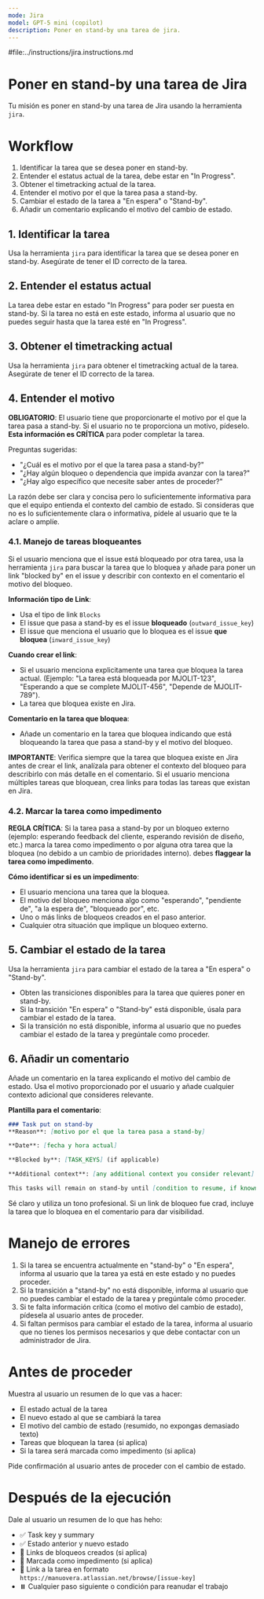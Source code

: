 ```yaml
---
mode: Jira
model: GPT-5 mini (copilot)
description: Poner en stand-by una tarea de jira.
---
```


#file:../instructions/jira.instructions.md

# Poner en stand-by una tarea de Jira

Tu misión es poner en stand-by una tarea de Jira usando la herramienta `jira`.

# Workflow

1. Identificar la tarea que se desea poner en stand-by.
2. Entender el estatus actual de la tarea, debe estar en "In Progress".
3. Obtener el timetracking actual de la tarea.
4. Entender el motivo por el que la tarea pasa a stand-by.
5. Cambiar el estado de la tarea a "En espera" o "Stand-by".
6. Añadir un comentario explicando el motivo del cambio de estado.

## 1. Identificar la tarea

Usa la herramienta `jira` para identificar la tarea que se desea poner en stand-by. Asegúrate de tener el ID correcto de la tarea.

## 2. Entender el estatus actual

La tarea debe estar en estado "In Progress" para poder ser puesta en stand-by. Si la tarea no está en este estado, informa al usuario que no puedes seguir hasta que la tarea esté en "In Progress".

## 3. Obtener el timetracking actual

Usa la herramienta `jira` para obtener el timetracking actual de la tarea. Asegúrate de tener el ID correcto de la tarea.

## 4. Entender el motivo

**OBLIGATORIO**: El usuario tiene que proporcionarte el motivo por el que la tarea pasa a stand-by. Si el usuario no te proporciona un motivo, pídeselo. **Esta información es CRÍTICA** para poder completar la tarea.

Preguntas sugeridas:
- "¿Cuál es el motivo por el que la tarea pasa a stand-by?"
- "¿Hay algún bloqueo o dependencia que impida avanzar con la tarea?"
- "¿Hay algo específico que necesite saber antes de proceder?"

La razón debe ser clara y concisa pero lo suficientemente informativa para que el equipo entienda el contexto del cambio de estado. Si consideras que no es lo suficientemente clara o informativa, pídele al usuario que te la aclare o amplíe.

### 4.1. Manejo de tareas bloqueantes

Si el usuario menciona que el issue está bloqueado por otra tarea, usa la herramienta `jira` para buscar la tarea que lo bloquea y añade para poner un link "blocked by" en el issue y describir con contexto en el comentario el motivo del bloqueo.

**Información tipo de Link**:
- Usa el tipo de link `Blocks`
- El issue que pasa a stand-by es el issue **bloqueado** (`outward_issue_key`)
- El issue que menciona el usuario que lo bloquea es el issue **que bloquea** (`inward_issue_key`)

**Cuando crear el link**:
- Si el usuario menciona explicitamente una tarea que bloquea la tarea actual. (Ejemplo: "La tarea está bloqueada por MJOLIT-123", "Esperando a que se complete MJOLIT-456", "Depende de MJOLIT-789").
- La tarea que bloquea existe en Jira.

**Comentario en la tarea que bloquea**:
- Añade un comentario en la tarea que bloquea indicando que está bloqueando la tarea que pasa a stand-by y el motivo del bloqueo.

**IMPORTANTE**: Verifica siempre que la tarea que bloquea existe en Jira antes de crear el link, analízala para obtener el contexto del bloqueo para describirlo con más detalle en el comentario. Si el usuario menciona múltiples tareas que bloquean, crea links para todas las tareas que existan en Jira.

### 4.2. Marcar la tarea como impedimento

**REGLA CRÍTICA**: Si la tarea pasa a stand-by por un bloqueo externo (ejemplo: esperando feedback del cliente, esperando revisión de diseño, etc.) marca la tarea como impedimento o por alguna otra tarea que la bloquea (no debido a un cambio de prioridades interno). debes **flaggear la tarea como impedimento**.

**Cómo identificar si es un impedimento**:
- El usuario menciona una tarea que la bloquea.
- El motivo del bloqueo menciona algo como "esperando", "pendiente de", "a la espera de", "bloqueado por", etc.
- Uno o más links de bloqueos creados en el paso anterior.
- Cualquier otra situación que implique un bloqueo externo.

## 5. Cambiar el estado de la tarea

Usa la herramienta `jira` para cambiar el estado de la tarea a "En espera" o "Stand-by". 

- Obten las transiciones disponibles para la tarea que quieres poner en stand-by.
- Si la transición "En espera" o "Stand-by" está disponible, úsala para cambiar el estado de la tarea.
- Si la transición no está disponible, informa al usuario que no puedes cambiar el estado de la tarea y pregúntale como proceder.

## 6. Añadir un comentario

Añade un comentario en la tarea explicando el motivo del cambio de estado. Usa el motivo proporcionado por el usuario y añade cualquier contexto adicional que consideres relevante.

**Plantilla para el comentario**:
```markdown
### Task put on stand-by
**Reason**: [motivo por el que la tarea pasa a stand-by]

**Date**: [fecha y hora actual]

**Blocked by**: [TASK_KEYS] (if applicable)

**Additional context**: [any additional context you consider relevant]

This tasks will remain on stand-by until [condition to resume, if known].

```

Sé claro y utiliza un tono profesional. Si un link de bloqueo fue crad, incluye la tarea que lo bloquea en el comentario para dar visibilidad.


# Manejo de errores

1. Si la tarea se encuentra actualmente en "stand-by" o "En espera", informa al usuario que la tarea ya está en este estado y no puedes proceder.
2. Si la transición a "stand-by" no está disponible, informa al usuario que no puedes cambiar el estado de la tarea y pregúntale cómo proceder.
3. Si te falta información crítica (como el motivo del cambio de estado), pídesela al usuario antes de proceder.
4. Si faltan permisos para cambiar el estado de la tarea, informa al usuario que no tienes los permisos necesarios y que debe contactar con un administrador de Jira.

# Antes de proceder

Muestra al usuario un resumen de lo que vas a hacer:
- El estado actual de la tarea
- El nuevo estado al que se cambiará la tarea
- El motivo del cambio de estado (resumido, no expongas demasiado texto)
- Tareas que bloquean la tarea (si aplica)
- Si la tarea será marcada como impedimento (si aplica)

Pide confirmación al usuario antes de proceder con el cambio de estado.

# Después de la ejecución

Dale al usuario un resumen de lo que has heho:
- ✅ Task key y summary
- ✅ Estado anterior y nuevo estado
- 🔗 Links de bloqueos creados (si aplica)
- 🚩 Marcada como impedimento (si aplica)
- 🔗 Link a la tarea en formato `https://manuovera.atlassian.net/browse/[issue-key]`
- ⏸️ Cualquier paso siguiente o condición para reanudar el trabajo
